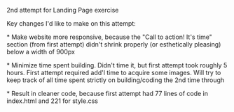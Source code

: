 2nd attempt for Landing Page exercise

Key changes I'd like to make on this attempt:

\* Make website more responsive, because the "Call to action! It's time" section (from first attempt) didn't shrink properly (or esthetically pleasing) below a width of 900px

\* Minimize time spent building. Didn't time it, but first attempt took roughly 5 hours. First attempt required add'l time to acquire some images. Will try to keep track of all time spent strictly on building/coding the 2nd time through

\* Result in cleaner code, because first attempt had 77 lines of code in index.html and 221 for style.css